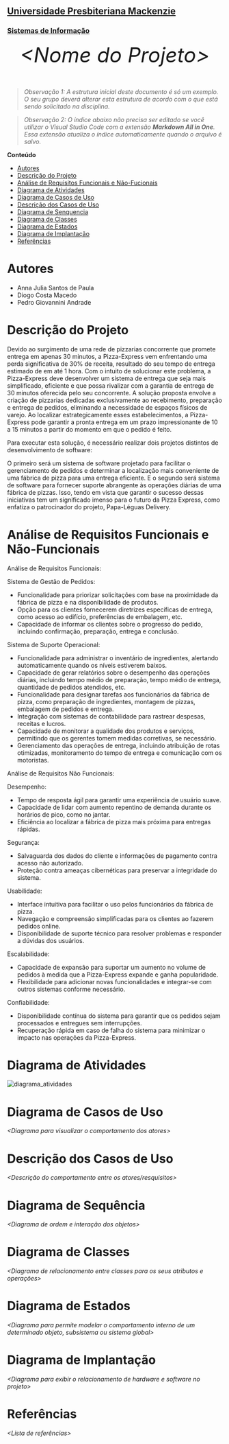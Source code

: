 <h2><a href= "https://www.mackenzie.br">Universidade Presbiteriana Mackenzie</a></h2>
<h3><a href= "https://www.mackenzie.br/graduacao/sao-paulo-higienopolis/sistemas-de-informacao">Sistemas de Informação</a></h3>


<font size="+12"><center>
*&lt;Nome do Projeto&gt;*
</center></font>

>*Observação 1: A estrutura inicial deste documento é só um exemplo. O seu grupo deverá alterar esta estrutura de acordo com o que está sendo solicitado na disciplina.*

>*Observação 2: O índice abaixo não precisa ser editado se você utilizar o Visual Studio Code com a extensão **Markdown All in One**. Essa extensão atualiza o índice automaticamente quando o arquivo é salvo.*

**Conteúdo**

- [Autores](#nome-alunos)
- [Descrição do Projeto](#introdução-do-projeto)
- [Análise de Requisitos Funcionais e Não-Fucionais](#descrição-dos-requisitos)
- [Diagrama de Atividades](#diagrama-de-atividades) 
- [Diagrama de Casos de Uso](#diagrama-de-comportamento-atores)
- [Descrição dos Casos de Uso](#descrição-das-funcões)
- [Diagrama de Senquencia](#diagrama-de-ordem-interações)
- [Diagrama de Classes](#diagrama-orientado-objetos)
- [Diagrama de Estados](#diagrama-estrutura-componente)
- [Diagrama de Implantação](#diagrama-de-hardware-software)
- [Referências](#referências)


# Autores

* Anna Julia Santos de Paula
* Diogo Costa Macedo
* Pedro Giovannini Andrade

# Descrição do Projeto
Devido ao surgimento de uma rede de pizzarias concorrente que promete entrega em apenas 30 minutos, a Pizza-Express vem enfrentando uma perda significativa de 30% de receita, resultado do seu tempo de entrega estimado de em até 1 hora. Com o intuito de solucionar este problema, a Pizza-Express deve desenvolver   um sistema de entrega que seja mais simplificado, eficiente e que possa rivalizar com a garantia de entrega de 30 minutos oferecida pelo seu concorrente.   A solução proposta envolve a criação de pizzarias dedicadas exclusivamente ao recebimento, preparação e entrega de pedidos, eliminando a necessidade de espaços físicos de varejo. Ao localizar estrategicamente esses estabelecimentos, a Pizza-Express pode garantir a pronta entrega em um prazo impressionante de 10 a 15 minutos a partir do momento em que o pedido é feito.

Para executar esta solução, é necessário realizar dois projetos distintos de desenvolvimento de software:

O primeiro será um sistema de software projetado para facilitar o gerenciamento de pedidos e determinar a localização mais conveniente de uma fábrica de pizza para uma entrega eficiente. E o segundo será sistema de software para fornecer suporte abrangente às operações diárias de uma fábrica de pizzas. Isso, tendo em vista que garantir o sucesso dessas iniciativas tem um significado imenso para o futuro da Pizza Express, como enfatiza o patrocinador do projeto, Papa-Léguas Delivery. 

# Análise de Requisitos Funcionais e Não-Funcionais
Análise de Requisitos  Funcionais:

Sistema de Gestão de Pedidos:
   - Funcionalidade para priorizar solicitações com base na proximidade da fábrica de pizza e na disponibilidade de produtos.
   - Opção para os clientes fornecerem diretrizes específicas de entrega, como acesso ao edifício, preferências de embalagem, etc.
   - Capacidade de informar os clientes sobre o progresso do pedido, incluindo confirmação, preparação, entrega e conclusão.

Sistema de Suporte Operacional:
   - Funcionalidade para administrar o inventário de ingredientes, alertando automaticamente quando os níveis estiverem baixos.
   - Capacidade de gerar relatórios sobre o desempenho das operações diárias, incluindo tempo médio de preparação, tempo médio de entrega, quantidade de pedidos atendidos, etc.
   - Funcionalidade para designar tarefas aos funcionários da fábrica de pizza, como preparação de ingredientes, montagem de pizzas, embalagem de pedidos e entrega.
   - Integração com sistemas de contabilidade para rastrear despesas, receitas e lucros.
   - Capacidade de monitorar a qualidade dos produtos e serviços, permitindo que os gerentes tomem medidas corretivas, se necessário.
   - Gerenciamento das operações de entrega, incluindo atribuição de rotas otimizadas, monitoramento do tempo de entrega e comunicação com os motoristas.

Análise de Requisitos Não Funcionais:

Desempenho:
   - Tempo de resposta ágil para garantir uma experiência de usuário suave.
   - Capacidade de lidar com aumento repentino de demanda durante os horários de pico, como no jantar.
   - Eficiência ao localizar a fábrica de pizza mais próxima para entregas rápidas.

Segurança:
   - Salvaguarda dos dados do cliente e informações de pagamento contra acesso não autorizado.
   - Proteção contra ameaças cibernéticas para preservar a integridade do sistema.

Usabilidade:
   - Interface intuitiva para facilitar o uso pelos funcionários da fábrica de pizza.
   - Navegação e compreensão simplificadas para os clientes ao fazerem pedidos online.
   - Disponibilidade de suporte técnico para resolver problemas e responder a dúvidas dos usuários.

Escalabilidade:
   - Capacidade de expansão para suportar um aumento no volume de pedidos à medida que a Pizza-Express expande e ganha popularidade.
   - Flexibilidade para adicionar novas funcionalidades e integrar-se com outros sistemas conforme necessário.

Confiabilidade:
   - Disponibilidade contínua do sistema para garantir que os pedidos sejam processados e entregues sem interrupções.
   - Recuperação rápida em caso de falha do sistema para minimizar o impacto nas operações da Pizza-Express.
# Diagrama de Atividades
![diagrama_atividades](https://github.com/TylenDPA/UML-Classroom-FCI/assets/162384475/ef6eb51c-33e2-425b-8de2-773399e27485)

# Diagrama de Casos de Uso

*&lt;Diagrama para visualizar o comportamento dos atores&gt;*

# Descrição dos Casos de Uso

*&lt;Descrição do comportamento entre os atores/resquisitos&gt;*

# Diagrama de Sequência

*&lt;Diagrama de ordem e interação dos objetos&gt;*

# Diagrama de Classes

*&lt;Diagrama de relacionamento entre classes para os seus atributos e operações&gt;*

# Diagrama de Estados

*&lt;Diagrama para permite modelar o comportamento interno de um determinado objeto, subsistema ou sistema global&gt;*

# Diagrama de Implantação

*&lt;Diagrama para exibir o relacionamento de hardware e software no projeto&gt;*

# Referências

*&lt;Lista de referências&gt;*

